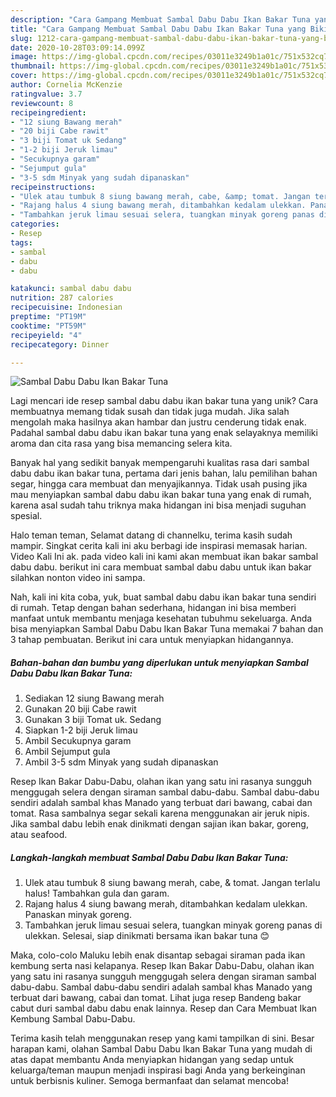 ```yaml
---
description: "Cara Gampang Membuat Sambal Dabu Dabu Ikan Bakar Tuna yang Bikin Ngiler"
title: "Cara Gampang Membuat Sambal Dabu Dabu Ikan Bakar Tuna yang Bikin Ngiler"
slug: 1212-cara-gampang-membuat-sambal-dabu-dabu-ikan-bakar-tuna-yang-bikin-ngiler
date: 2020-10-28T03:09:14.099Z
image: https://img-global.cpcdn.com/recipes/03011e3249b1a01c/751x532cq70/sambal-dabu-dabu-ikan-bakar-tuna-foto-resep-utama.jpg
thumbnail: https://img-global.cpcdn.com/recipes/03011e3249b1a01c/751x532cq70/sambal-dabu-dabu-ikan-bakar-tuna-foto-resep-utama.jpg
cover: https://img-global.cpcdn.com/recipes/03011e3249b1a01c/751x532cq70/sambal-dabu-dabu-ikan-bakar-tuna-foto-resep-utama.jpg
author: Cornelia McKenzie
ratingvalue: 3.7
reviewcount: 8
recipeingredient:
- "12 siung Bawang merah"
- "20 biji Cabe rawit"
- "3 biji Tomat uk Sedang"
- "1-2 biji Jeruk limau"
- "Secukupnya garam"
- "Sejumput gula"
- "3-5 sdm Minyak yang sudah dipanaskan"
recipeinstructions:
- "Ulek atau tumbuk 8 siung bawang merah, cabe, &amp; tomat. Jangan terlalu halus! Tambahkan gula dan garam."
- "Rajang halus 4 siung bawang merah, ditambahkan kedalam ulekkan. Panaskan minyak goreng."
- "Tambahkan jeruk limau sesuai selera, tuangkan minyak goreng panas di ulekkan. Selesai, siap dinikmati bersama ikan bakar tuna 😊"
categories:
- Resep
tags:
- sambal
- dabu
- dabu

katakunci: sambal dabu dabu 
nutrition: 287 calories
recipecuisine: Indonesian
preptime: "PT19M"
cooktime: "PT59M"
recipeyield: "4"
recipecategory: Dinner

---
```



![Sambal Dabu Dabu Ikan Bakar Tuna](https://img-global.cpcdn.com/recipes/03011e3249b1a01c/751x532cq70/sambal-dabu-dabu-ikan-bakar-tuna-foto-resep-utama.jpg)

Lagi mencari ide resep sambal dabu dabu ikan bakar tuna yang unik? Cara membuatnya memang tidak susah dan tidak juga mudah. Jika salah mengolah maka hasilnya akan hambar dan justru cenderung tidak enak. Padahal sambal dabu dabu ikan bakar tuna yang enak selayaknya memiliki aroma dan cita rasa yang bisa memancing selera kita.

Banyak hal yang sedikit banyak mempengaruhi kualitas rasa dari sambal dabu dabu ikan bakar tuna, pertama dari jenis bahan, lalu pemilihan bahan segar, hingga cara membuat dan menyajikannya. Tidak usah pusing jika mau menyiapkan sambal dabu dabu ikan bakar tuna yang enak di rumah, karena asal sudah tahu triknya maka hidangan ini bisa menjadi suguhan spesial.

Halo teman teman, Selamat datang di channelku, terima kasih sudah mampir. Singkat cerita kali ini aku berbagi ide inspirasi memasak harian. Video Kali Ini ak. pada video kali ini kami akan membuat ikan bakar sambal dabu dabu. berikut ini cara membuat sambal dabu dabu untuk ikan bakar silahkan nonton video ini sampa.


Nah, kali ini kita coba, yuk, buat sambal dabu dabu ikan bakar tuna sendiri di rumah. Tetap dengan bahan sederhana, hidangan ini bisa memberi manfaat untuk membantu menjaga kesehatan tubuhmu sekeluarga. Anda bisa menyiapkan Sambal Dabu Dabu Ikan Bakar Tuna memakai 7 bahan dan 3 tahap pembuatan. Berikut ini cara untuk menyiapkan hidangannya.

<!--inarticleads1-->

##### Bahan-bahan dan bumbu yang diperlukan untuk menyiapkan Sambal Dabu Dabu Ikan Bakar Tuna:

1. Sediakan 12 siung Bawang merah
1. Gunakan 20 biji Cabe rawit
1. Gunakan 3 biji Tomat uk. Sedang
1. Siapkan 1-2 biji Jeruk limau
1. Ambil Secukupnya garam
1. Ambil Sejumput gula
1. Ambil 3-5 sdm Minyak yang sudah dipanaskan


Resep Ikan Bakar Dabu-Dabu, olahan ikan yang satu ini rasanya sungguh menggugah selera dengan siraman sambal dabu-dabu. Sambal dabu-dabu sendiri adalah sambal khas Manado yang terbuat dari bawang, cabai dan tomat. Rasa sambalnya segar sekali karena menggunakan air jeruk nipis. Jika sambal dabu lebih enak dinikmati dengan sajian ikan bakar, goreng, atau seafood. 

<!--inarticleads2-->

##### Langkah-langkah membuat Sambal Dabu Dabu Ikan Bakar Tuna:

1. Ulek atau tumbuk 8 siung bawang merah, cabe, &amp; tomat. Jangan terlalu halus! Tambahkan gula dan garam.
1. Rajang halus 4 siung bawang merah, ditambahkan kedalam ulekkan. Panaskan minyak goreng.
1. Tambahkan jeruk limau sesuai selera, tuangkan minyak goreng panas di ulekkan. Selesai, siap dinikmati bersama ikan bakar tuna 😊


Maka, colo-colo Maluku lebih enak disantap sebagai siraman pada ikan kembung serta nasi kelapanya. Resep Ikan Bakar Dabu-Dabu, olahan ikan yang satu ini rasanya sungguh menggugah selera dengan siraman sambal dabu-dabu. Sambal dabu-dabu sendiri adalah sambal khas Manado yang terbuat dari bawang, cabai dan tomat. Lihat juga resep Bandeng bakar cabut duri sambal dabu dabu enak lainnya. Resep dan Cara Membuat Ikan Kembung Sambal Dabu-Dabu. 

Terima kasih telah menggunakan resep yang kami tampilkan di sini. Besar harapan kami, olahan Sambal Dabu Dabu Ikan Bakar Tuna yang mudah di atas dapat membantu Anda menyiapkan hidangan yang sedap untuk keluarga/teman maupun menjadi inspirasi bagi Anda yang berkeinginan untuk berbisnis kuliner. Semoga bermanfaat dan selamat mencoba!
